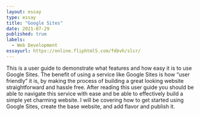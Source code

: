 ```yaml
---
layout: essay
type: essay
title: "Google Sites"
date: 2021-07-29
published: true
labels:
  - Web Development
essayurl: https://online.fliphtml5.com/fdbvh/slcr/
---
```

This is a user guide to demonstrate what features and how easy it is to use Google Sites. The benefit of using a service like Google Sites is how “user friendly” it is, by making the process of building a great looking website straightforward and hassle free. After reading this user guide you should be able to navigate this service with ease and be able to effectively build a simple yet charming website.  I will be covering how to get started using Google Sites, create the base website, and add flavor and publish it. 
